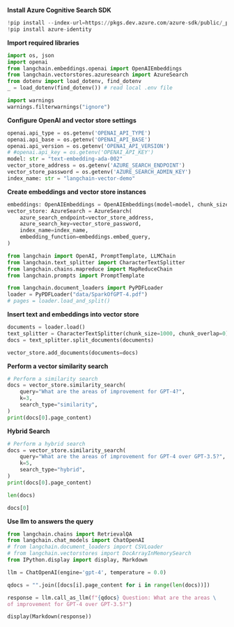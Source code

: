 **Install Azure Cognitive Search SDK**


```python
!pip install --index-url=https://pkgs.dev.azure.com/azure-sdk/public/_packaging/azure-sdk-for-python/pypi/simple/ azure-search-documents==11.4.0a20230509004
!pip install azure-identity
```

**Import required libraries**


```python
import os, json
import openai
from langchain.embeddings.openai import OpenAIEmbeddings
from langchain.vectorstores.azuresearch import AzureSearch
from dotenv import load_dotenv, find_dotenv
_ = load_dotenv(find_dotenv()) # read local .env file

import warnings
warnings.filterwarnings("ignore")
```

**Configure OpenAI and vector store settings**


```python
openai.api_type = os.getenv('OPENAI_API_TYPE')
openai.api_base = os.getenv('OPENAI_API_BASE')
openai.api_version = os.getenv('OPENAI_API_VERSION')
# #openai.api_key = os.getenv('OPENAI_API_KEY')
model: str = "text-embedding-ada-002"
vector_store_address = os.getenv('AZURE_SEARCH_ENDPOINT')
vector_store_password = os.getenv('AZURE_SEARCH_ADMIN_KEY')
index_name: str = "langchain-vector-demo"
```

**Create embeddings and vector store instances**


```python
embeddings: OpenAIEmbeddings = OpenAIEmbeddings(model=model, chunk_size=1)
vector_store: AzureSearch = AzureSearch(
    azure_search_endpoint=vector_store_address,
    azure_search_key=vector_store_password,
    index_name=index_name,
    embedding_function=embeddings.embed_query,
)
```


```python
from langchain import OpenAI, PromptTemplate, LLMChain
from langchain.text_splitter import CharacterTextSplitter
from langchain.chains.mapreduce import MapReduceChain
from langchain.prompts import PromptTemplate
```


```python
from langchain.document_loaders import PyPDFLoader
loader = PyPDFLoader("data/SparkOfGPT-4.pdf")
# pages = loader.load_and_split()
```

**Insert text and embeddings into vector store**


```python
documents = loader.load()
text_splitter = CharacterTextSplitter(chunk_size=1000, chunk_overlap=0)
docs = text_splitter.split_documents(documents)

vector_store.add_documents(documents=docs)
```

**Perform a vector similarity search**


```python
# Perform a similarity search
docs = vector_store.similarity_search(
    query="What are the areas of improvement for GPT-4?",
    k=3,
    search_type="similarity",
)
print(docs[0].page_content)
```

**Hybrid Search**


```python
# Perform a hybrid search
docs = vector_store.similarity_search(
    query="What are the areas of improvement for GPT-4 over GPT-3.5?",
    k=5,
    search_type="hybrid",
)
print(docs[0].page_content)
```


```python
len(docs)
```


```python
docs[0]
```

**Use llm to answers the query**


```python
from langchain.chains import RetrievalQA
from langchain.chat_models import ChatOpenAI
# from langchain.document_loaders import CSVLoader
# from langchain.vectorstores import DocArrayInMemorySearch
from IPython.display import display, Markdown
```


```python
llm = ChatOpenAI(engine='gpt-4', temperature = 0.0)
```


```python
qdocs = "".join([docs[i].page_content for i in range(len(docs))])
```


```python
response = llm.call_as_llm(f"{qdocs} Question: What are the areas \
of improvement for GPT-4 over GPT-3.5?") 
```


```python
display(Markdown(response))
```
